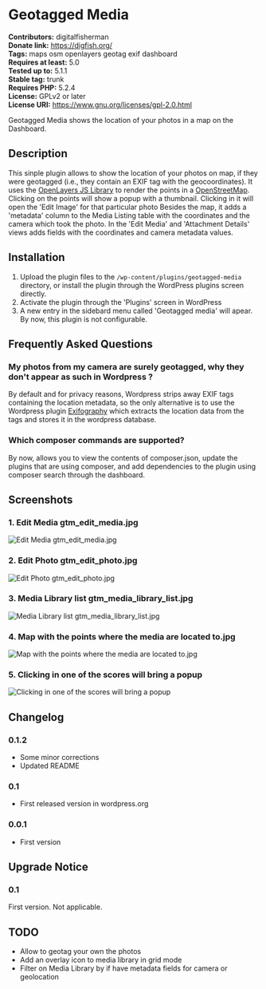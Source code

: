 # Geotagged Media 
**Contributors:** digitalfisherman  
**Donate link:** https://digfish.org/  
**Tags:** maps osm openlayers geotag exif dashboard  
**Requires at least:** 5.0  
**Tested up to:** 5.1.1  
**Stable tag:** trunk  
**Requires PHP:** 5.2.4  
**License:** GPLv2 or later  
**License URI:** https://www.gnu.org/licenses/gpl-2.0.html  

Geotagged Media shows the location of your photos in a map on the Dashboard.


## Description 

This sinple plugin allows to show the location of your photos on map, if they were geotagged (i.e., they contain an EXIF tag with the geocoordinates).
It uses the [OpenLayers JS Library](https://openlayers.org/) to render the points in a [OpenStreetMap](https://www.openstreetmap.org/). Clicking on the points will show a popup with a thumbnail. Clicking in it will open the 'Edit Image' for that particular photo
Besides the map, it adds a 'metadata' column to the Media Listing table with the coordinates and the camera which took the photo. In the 'Edit Media' and 'Attachment Details' views adds fields with the coordinates and camera metadata values.



## Installation 


1. Upload the plugin files to the `/wp-content/plugins/geotagged-media` directory, or install the plugin through the WordPress plugins screen directly.
2. Activate the plugin through the 'Plugins' screen in WordPress
3. A new entry in the sidebard menu called 'Geotagged media' will apear. By now, this plugin is not configurable.


## Frequently Asked Questions 


### My photos from my camera are surely geotagged, why they don't appear as such in Wordpress ? 

By default and for privacy reasons, Wordpress strips away EXIF tags containing the location metadata, so the only alternative is to use the Wordpress plugin [Exifography](https://pt.wordpress.org/plugins/thesography/) which extracts the location data from the tags and stores it in the wordpress database.


### Which composer commands are supported? 

By now, allows you to view the contents of composer.json, update the plugins that are using composer, and add dependencies to the plugin using composer search through the dashboard.


## Screenshots 

### 1. Edit Media gtm_edit_media.jpg
![Edit Media gtm_edit_media.jpg](https://ps.w.org/geotagged-media/assets/screenshot-1.jpg)

### 2. Edit Photo gtm_edit_photo.jpg
![Edit Photo gtm_edit_photo.jpg](https://ps.w.org/geotagged-media/assets/screenshot-2.jpg)

### 3. Media Library list gtm_media_library_list.jpg
![Media Library list gtm_media_library_list.jpg](https://ps.w.org/geotagged-media/assets/screenshot-3.jpg)

### 4. Map with the points where the media are located to.jpg
![Map with the points where the media are located to.jpg](https://ps.w.org/geotagged-media/assets/screenshot-4.jpg)

### 5. Clicking in one of the scores will bring a popup
![Clicking in one of the scores will bring a popup](https://ps.w.org/geotagged-media/assets/screenshot-5.jpg)



## Changelog 


### 0.1.2 
* Some minor corrections
* Updated README


### 0.1 
* First released version in wordpress.org


### 0.0.1 
* First version



## Upgrade Notice 


### 0.1 
First version. Not applicable.


## TODO 
* Allow to geotag your own the photos
* Add an overlay icon to media library in grid mode
* Filter on Media Library by if have metadata fields for camera or geolocation
